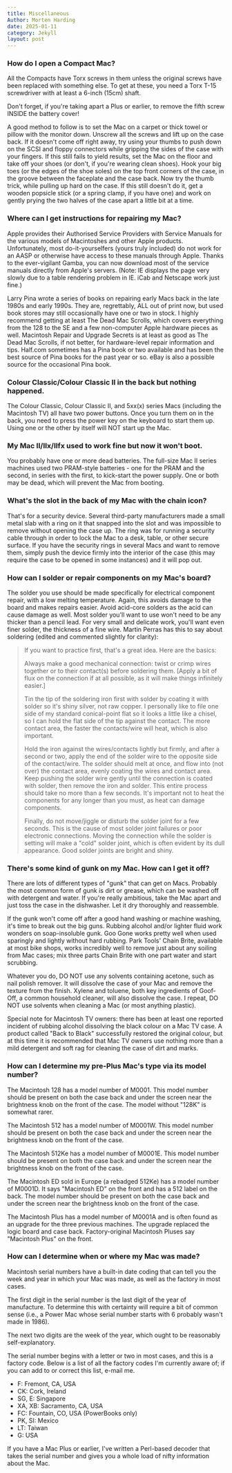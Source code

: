 ```yaml
---
title: Miscellaneous
Author: Morten Harding
date: 2025-01-11
category: Jekyll
layout: post
---
```



### How do I open a Compact Mac?

All the Compacts have Torx screws in them unless the original screws have been replaced with something else. To get at these, you need a Torx T-15 screwdriver with at least a 6-inch (15cm) shaft.

Don't forget, if you're taking apart a Plus or earlier, to remove the fifth screw INSIDE the battery cover!

A good method to follow is to set the Mac on a carpet or thick towel or pillow with the monitor down. Unscrew all the screws and lift up on the case back. If it doesn't come off right away, try using your thumbs to push down on the SCSI and floppy connectors while gripping the sides of the case with your fingers. If this still fails to yield results, set the Mac on the floor and take off your shoes (or don't, if you're wearing clean shoes). Hook your big toes (or the edges of the shoe soles) on the top front corners of the case, in the groove between the faceplate and the case back. Now try the thumb trick, while pulling up hard on the case. If this still doesn't do it, get a wooden popsicle stick (or a spring clamp, if you have one) and work on gently prying the two halves of the case apart a little bit at a time.


### Where can I get instructions for repairing my Mac?

Apple provides their Authorised Service Providers with Service Manuals for the various models of Macintoshes and other Apple products. Unfortunately, most do-it-yourselfers (yours truly included) do not work for an AASP or otherwise have access to these manuals through Apple. Thanks to the ever-vigilant Gamba, you can now download most of the service manuals directly from Apple's servers. (Note: IE displays the page very slowly due to a table rendering problem in IE. iCab and Netscape work just fine.)

Larry Pina wrote a series of books on repairing early Macs back in the late 1980s and early 1990s. They are, regrettably, ALL out of print now, but used book stores may still occasionally have one or two in stock. I highly recommend getting at least The Dead Mac Scrolls, which covers everything from the 128 to the SE and a few non-computer Apple hardware pieces as well. Macintosh Repair and Upgrade Secrets is at least as good as The Dead Mac Scrolls, if not better, for hardware-level repair information and tips. Half.com sometimes has a Pina book or two available and has been the best source of Pina books for the past year or so. eBay is also a possible source for the occasional Pina book.


### Colour Classic/Colour Classic II in the back but nothing happened.

The Colour Classic, Colour Classic II, and 5xx(x) series Macs (including the Macintosh TV) all have two power buttons. Once you turn them on in the back, you need to press the power key on the keyboard to start them up. Using one or the other by itself will NOT start up the Mac.


### My Mac II/IIx/IIfx used to work fine but now it won't boot.

You probably have one or more dead batteries. The full-size Mac II series machines used two PRAM-style batteries - one for the PRAM and the second, in series with the first, to kick-start the power supply. One or both may be dead, which will prevent the Mac from booting.


### What's the slot in the back of my Mac with the chain icon?

That's for a security device. Several third-party manufacturers made a small metal slab with a ring on it that snapped into the slot and was impossible to remove without opening the case up. The ring was for running a security cable through in order to lock the Mac to a desk, table, or other secure surface. If you have the security rings in several Macs and want to remove them, simply push the device firmly into the interior of the case (this may require the case to be opened in some instances) and it will pop out.


### How can I solder or repair components on my Mac's board?

The solder you use should be made specifically for electrical component repair, with a low melting temperature. Again, this avoids damage to the board and makes repairs easier. Avoid acid-core solders as the acid can cause damage as well. Most solder you'll want to use won't need to be any thicker than a pencil lead. For very small and delicate work, you'll want even finer solder, the thickness of a fine wire. Martin Perras has this to say about soldering (edited and commented slightly for clarity):

> 
> If you want to practice first, that's a great idea. Here are the basics:
> 
> Always make a good mechanical connection: twist or crimp wires together or
> to their contact(s) before soldering them. [Apply a bit of flux on the
> connection if at all possible, as it will make things infinitely easier.]
> 
> Tin the tip of the soldering iron first with solder by coating it with
> solder so it's shiny silver, not raw copper. I personally like to file one
> side of my standard conical-point flat so it looks a little like a chisel,
> so I can hold the flat side of the tip against the contact. The more
> contact area, the faster the contacts/wire will heat, which is also
> important.
> 
> Hold the iron against the wires/contacts lightly but firmly, and after a
> second or two, apply the end of the solder wire to the opposite side of
> the contact/wire. The solder should melt at once, and flow into (not over)
> the contact area, evenly coating the wires and contact area. Keep pushing
> the solder wire gently until the connection is coated with solder, then
> remove the iron and solder. This entire process should take no more than a
> few seconds. It's important not to heat the components for any longer than
> you must, as heat can damage components.
> 
> Finally, do not move/jiggle or disturb the solder joint for a few seconds.
> This is the cause of most solder joint failures or poor electronic
> connections. Moving the connection while the solder is setting will make a
> "cold" solder joint, which is often evident by its dull appearance. Good
> solder joints are bright and shiny.


### There's some kind of gunk on my Mac. How can I get it off?

There are lots of different types of "gunk" that can get on Macs. Probably the most common form of gunk is dirt or grease, which can be washed off with detergent and water. If you're really ambitious, take the Mac apart and just toss the case in the dishwasher. Let it dry thoroughly and reassemble.

If the gunk won't come off after a good hand washing or machine washing, it's time to break out the big guns. Rubbing alcohol and/or lighter fluid work wonders on soap-insoluble gunk. Goo Gone works pretty well when used sparingly and lightly without hard rubbing. Park Tools' Chain Brite, available at most bike shops, works incredibly well to remove just about any soiling from Mac cases; mix three parts Chain Brite with one part water and start scrubbing.

Whatever you do, DO NOT use any solvents containing acetone, such as nail polish remover. It will dissolve the case of your Mac and remove the texture from the finish. Xylene and toluene, both key ingredients of Goof-Off, a common household cleaner, will also dissolve the case. I repeat, DO NOT use solvents when cleaning a Mac (or most anything plastic).

Special note for Macintosh TV owners: there has been at least one reported incident of rubbing alcohol dissolving the black colour on a Mac TV case. A product called "Back to Black" successfully restored the original colour, but at this time it is recommended that Mac TV owners use nothing more than a mild detergent and soft rag for cleaning the case of dirt and marks.


### How can I determine my pre-Plus Mac's type via its model number?

The Macintosh 128 has a model number of M0001. This model number should be present on both the case back and under the screen near the brightness knob on the front of the case. The model without "128K" is somewhat rarer.

The Macintosh 512 has a model number of M0001W. This model number should be present on both the case back and under the screen near the brightness knob on the front of the case.

The Macintosh 512Ke has a model number of M0001E. This model number should be present on both the case back and under the screen near the brightness knob on the front of the case.

The Macintosh ED sold in Europe (a rebadged 512Ke) has a model number of M0001D. It says "Macintosh ED" on the front and has a 512 label on the back. The model number should be present on both the case back and under the screen near the brightness knob on the front of the case.

The Macintosh Plus has a model number of M0001A and is often found as an upgrade for the three previous machines. The upgrade replaced the logic board and case back. Factory-original Macintosh Pluses say "Macintosh Plus" on the front.


### How can I determine when or where my Mac was made?

Macintosh serial numbers have a built-in date coding that can tell you the week and year in which your Mac was made, as well as the factory in most cases.

The first digit in the serial number is the last digit of the year of manufacture. To determine this with certainty will require a bit of common sense (i.e., a Power Mac whose serial number starts with 6 probably wasn't made in 1986).

The next two digits are the week of the year, which ought to be reasonably self-explanatory.

The serial number begins with a letter or two in most cases, and this is a factory code. Below is a list of all the factory codes I'm currently aware of; if you can add to or correct this list, e-mail me.

* F: Fremont, CA, USA
* CK: Cork, Ireland
* SG, E: Singapore
* XA, XB: Sacramento, CA, USA
* FC: Fountain, CO, USA (PowerBooks only)
* PK, SI: Mexico
* LT: Taiwan
* G: USA

If you have a Mac Plus or earlier, I've written a Perl-based decoder that takes the serial number and gives you a whole load of nifty information about the Mac.

